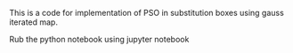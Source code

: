 This is a code for implementation of PSO in substitution boxes using gauss iterated map. 

Rub the python notebook using jupyter notebook
